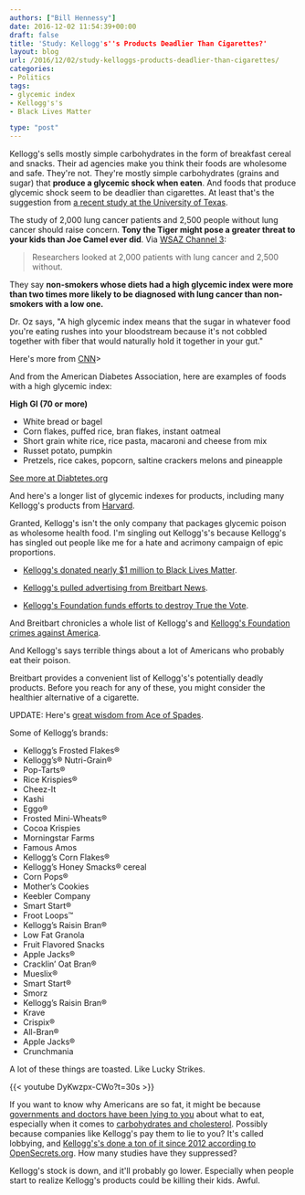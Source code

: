 ```yaml
---
authors: ["Bill Hennessy"]
date: 2016-12-02 11:54:39+00:00
draft: false
title: 'Study: Kellogg's''s Products Deadlier Than Cigarettes?'
layout: blog
url: /2016/12/02/study-kelloggs-products-deadlier-than-cigarettes/
categories:
- Politics
tags:
- glycemic index
- Kellogg's's
- Black Lives Matter

type: "post"
---
```


Kellogg's sells mostly simple carbohydrates in the form of breakfast cereal and snacks. Their ad agencies make you think their foods are wholesome and safe. They're not. They're mostly simple carbohydrates (grains and sugar) that **produce a glycemic shock when eaten**. And foods that produce glycemic shock seem to be deadlier than cigarettes. At least that's the suggestion from [a recent study at the University of Texas](https://cebp.aacrjournals.org/content/25/3/532.abstract).

The study of 2,000 lung cancer patients and 2,500 people without lung cancer should raise concern. **Tony the Tiger might pose a greater threat to your kids than Joe Camel ever did**. Via [WSAZ Channel 3](https://www.wsaz.com/content/news/Carbs-and-Cancer-New-study-suggests-carbs-are-worse-than-cigarettes-371521471.html):



> Researchers looked at 2,000 patients with lung cancer and 2,500 without.

They say **non-smokers whose diets had a high glycemic index were more than two times more likely to be diagnosed with lung cancer than non-smokers with a low one.**

Dr. Oz says, "A high glycemic index means that the sugar in whatever food you're eating rushes into your bloodstream because it's not cobbled together with fiber that would naturally hold it together in your gut."



Here's more from [CNN](https://www.cnn.com/2016/03/10/health/carbs-and-lung-cancer/index.html)>

And from the American Diabetes Association, here are examples of foods with a high glycemic index:

**High GI (70 or more)**

* White bread or bagel
* Corn flakes, puffed rice, bran flakes, instant oatmeal
* Short grain white rice, rice pasta, macaroni and cheese from mix
* Russet potato, pumpkin
* Pretzels, rice cakes, popcorn, saltine crackers melons and pineapple


[See more at Diabtetes.org](https://www.diabetes.org/food-and-fitness/food/what-can-i-eat/understanding-carbohydrates/glycemic-index-and-diabetes.html#sthash.MigP2Hzv.dpuf)

And here's a longer list of glycemic indexes for products, including many Kellogg's products from [Harvard](https://www.health.harvard.edu/diseases-and-conditions/glycemic_index_and_glycemic_load_for_100_foods).

Granted, Kellogg's isn't the only company that packages glycemic poison as wholesome health food. I'm singling out Kellogg's's because Kellogg's has singled out people like me for a hate and acrimony campaign of epic proportions.

- [Kellogg's donated nearly $1 million to Black Lives Matter](https://www.breitbart.com/big-government/2016/12/01/Kellogg's-foundation-provided-nearly-1-million-support-black-lives-matter/).

- [Kellogg's pulled advertising from Breitbart News](https://www.breitbart.com/big-government/2016/11/30/dumpkelloggs-kelloggs-declares-hate-45-million-americans-blacklisting-breitbart/).

- [Kellogg's Foundation funds efforts to destroy True the Vote](https://mediatrackers.org/ohio/2012/12/03/Kellogg's-foundation-arc-lead-voter-suppression-charge).

And Breitbart chronicles a whole list of Kellogg's and [Kellogg's Foundation crimes against America](https://www.breitbart.com/big-government/2016/11/30/dumpkelloggs-far-left-cereal-giant-kelloggs-warns-of-racial-privilege/).

And Kellogg's says terrible things about a lot of Americans who probably eat their poison.

Breitbart provides a convenient list of Kellogg's's potentially deadly products. Before you reach for any of these, you might consider the healthier alternative of a cigarette.

UPDATE: Here's [great wisdom from Ace of Spades](https://acecomments.mu.nu/?post=367133).



Some of Kellogg’s brands:

- Kellogg’s Frosted Flakes®
- Kellogg’s® Nutri-Grain®
- Pop-Tarts®
- Rice Krispies®
- Cheez-It
- Kashi
- Eggo®
- Frosted Mini-Wheats®
- Cocoa Krispies
- Morningstar Farms
- Famous Amos
- Kellogg’s Corn Flakes®
- Kellogg’s Honey Smacks® cereal
- Corn Pops®
- Mother’s Cookies
- Keebler Company
- Smart Start®
- Froot Loops™
- Kellogg’s Raisin Bran®
- Low Fat Granola
- Fruit Flavored Snacks
- Apple Jacks®
- Cracklin’ Oat Bran®
- Mueslix®
- Smart Start®
- Smorz
- Kellogg’s Raisin Bran®
- Krave
- Crispix®
- All-Bran®
- Apple Jacks®
- Crunchmania


A lot of these things are toasted. Like Lucky Strikes.

{{< youtube DyKwzpx-CWo?t=30s >}}

If you want to know why Americans are so fat, it might be because [governments and doctors have been lying to you](https://www.theguardian.com/society/2016/may/22/official-advice-to-eat-low-fat-diet-is-wrong-says-health-charity) about what to eat, especially when it comes to [carbohydrates and cholesterol](https://www.huffingtonpost.com/dr-mercola/the-cholesterol-myth-that_b_676817.html). Possibly because companies like Kellogg's pay them to lie to you? It's called lobbying, and [Kellogg's's done a ton of it since 2012 according to OpenSecrets.org](https://www.opensecrets.org/lobby/clientsum.php?id=D000026978). How many studies have they suppressed?

Kellogg's stock is down, and it'll probably go lower. Especially when people start to realize Kellogg's products could be killing their kids. Awful.

